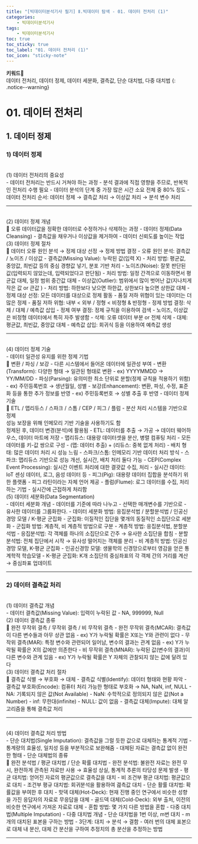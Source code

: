 ```yaml
---
title: "[빅데이터분석기사 필기] Ⅱ.빅데이터 탐색 - 01. 데이터 전처리 (1)"
categories:
    - 빅데이터분석기사
tags:
    - 빅데이터분석기사
toc: true
toc_sticky: true
toc_label: "01. 데이터 전처리 (1)"
toc_icon: "sticky-note"
---
```


**키워드🔑**<br>
데이터 전처리, 데이터 정제, 데이터 세분화, 결측값, 단순 대치법, 다중 대치법
{: .notice--warning}

# 01. 데이터 전처리

## 1. 데이터 정제

### 1) 데이터 정제

<br>
(1) 데이터 전처리의 중요성<br>
- 데이터 전처리는 반드시 거쳐야 하는 과정
- 분석 결과에 직접 영향을 주므로, 반복적인 전처리 수행 필요
- 데이터 분석의 단계 중 가장 많은 시간 소요 전체 중 80% 정도
- 데이터 전처리 순서: 데이터 정제 → 결측값 처리 → 이상값 처리 → 분석 변수 처리

---

<br>
(2) 데이터 정제 개념<br>
📌 오류 데이터값을 정확한 데이터로 수정하거나 삭제하는 과정
- 데이터 정제(Data Cleansing)
    - 결측값을 채우거나 이상값을 제거하여
    - 데이터 신뢰도를 높이는 작업

<br>
(3) 데이터 정제 절차<br>
📌 데이터 오류 원인 분석 → 정제 대상 선정 → 정제 방법 결정
- 오류 원인 분석: 결측값 / 노이즈 / 이상값
    - 결측값(Missing Value): 누락된 값(입력 X)
        - 처리 방법: 평균값, 중앙값, 최빈값 등의 중심 경향값 넣기, 분포 기반 처리
    - 노이즈(Noise): 잘못 판단된 값(입력되지 않았는데, 입력되었다고 판단됨)
        - 처리 방법: 일정 간격으로 이동하면서 평균값 대체, 일정 범위 중간값 대체
    - 이상값(Outlier): 범위에서 많이 벗어난 값(지나치게 작은 값 or 큰값 )
        - 처리 방법: 하한보다 낮으면 하한값, 상한보다 높으면 상한값 대체
- 정제 대상 선정: 모든 데이터를 대상으로 정제 활동
    - 품질 저하 위협이 있는 데이터는 더 많은 정제
    - 품질 저하 위협: 내부 < 외부 / 정형 < 비정형 & 반정형
- 정제 방법 결정: 삭제 / 대체 / 예측값 삽입
    - 정제 여부 결정: 정제 규칙을 이용하여 검색
        - 노이즈, 이상값은 비정형 데이터에서 특히 자주 발생함
    - 삭제: 오류 데이터 부분 or 전체 삭제
    - 대체: 평균값, 최빈값, 중앙값 대체
    - 예측값 삽입: 회귀식 등을 이용하여 예측값 생성

---

<br>
(4) 데이터 정제 기술<br>
- 데이터 일관성 유지를 위한 정제 기법<br>
📌 변환 / 파싱 / 보강
    - 다른 시스템에서 들어온 데이터에 일관성 부여
    - 변환(Transform): 다양한 형태 → 일관된 형태로 변환
        - ex) YYYYMMDD → YY/MM/DD
    - 파싱(Parsing): 유의미한 최소 단위로 분할(정제 규칙을 적용하기 위함)
        - ex) 주민등록번호 → 생년월일, 성별
    - 보강(Enhancement): 변환, 파싱, 수정, 표준화 등을 통한 추가 정보를 반영
        - ex) 주민등록번호 → 성별 추출 후 반영
- 데이터 정제 기술<br>
📌 ETL / 맵리듀스 / 스파크 / 스톰 / CEP / 피그 / 플럼
    - 분산 처리 시스템을 기반으로 정제<br>성능 보장을 위해 인메모리 기반 기술을 사용하기도 함<br>정제된 후, 데이터 변경(분석)에 활용됨
    - ETL: 데이터를 추출 → 가공 → 데이터 웨어하우스, 데이터 마트에 저장
    - 맵리듀스: 대용량 데이터셋을 분산, 병렬 컴퓨팅 처리
        - 모든 데이터를 키-값 쌍으로 구성
        - (맵: 데이터 추출) + (리듀스: 중복 없게 처리)
        - 배치 형태: 많은 데이터 처리 시 성능 느림
    - 스파크/스톰: 인메모리 기반 데이터 처리 방식
        - 스파크: 맵리듀스 기반으로 성능 개선, 실시간, 배치 처리 둘다 가능
    - CEP(Complex Event Processing): 실시간 이벤트 처리에 대한 결괏값 수집, 처리
        - 실시간 데이터: IoT 센싱 데이터, 로그, 음성 데이터 등
    - 피그(Pig): 대용량 데이터 집합을 분석하기 위한 플랫폼
        - 피그 라틴이라는 자체 언어 제공
    - 플럼(Flume): 로그 데이터를 수집, 처리하는 기법
        - 실시간에 근접하게 처리함

<br>
(5) 데이터 세분화(Data Segmentation)<br>
- 데이터 세분화 개념
    - 데이터를 기준에 따라 나누고
    - 선택한 매개변수를 기반으로
    - 유사한 데이터를 그룹화한다.
- 데이터 세분화 방법: 응집분석법 / 분할분석법 / 인공신경망 모델 / K-평균 군집화
    - 군집화: 이질적인 집단을 몇개의 동질적인 소집단으로 세분화
        - 군집화 방법: 계층적, 비 계층적 방법으로 구분
    - 계층적 방법: 응집분석법, 분할분석법
        - 응집분석법: 각 객체를 하나의 소집단으로 간주 → 유사한 소집단을 합침
        - 분할분석법: 전체 집단에서 시작 → 유사성 떨어지는 객체를 분리
    - 비 계층적 방법: 인공신경망 모델, K-평균 군집화
        - 인공신경망 모델: 생물학의 신경망으로부터 영감을 얻은 통계학적 학습모델
        - K-평균 군집화: K개 소집단의 중심좌표의 각 객체 간의 거리를 계산 → 중심좌표 업데이트

---

### 2) 데이터 결측값 처리

<br>
(1) 데이터 결측값 개념<br>
- 데이터 결측값(Missing Value): 입력이 누락된 값
    - NA, 999999, Null

<br>
(2) 데이터 결측값 종류<br>
📌 완전 무작위 결측 / 무작위 결측 / 비 무작위 결측
- 완전 무작위 결측(MCAR): 결측값이 다른 변수들과 아무 상관 없음
    - ex) Y가 누락될 확률은 X또는 Y와 관련이 없다
- 무작위 결측(MAR): 특정 변수와 관련되어 일어남, 변수의 결과는 관계 없음
    - ex) Y가 누락될 확률은 X의 값에만 의존한다
- 비 무작위 결측(MNAR): 누락된 값(변수의 결과)이 다른 변수와 관계 있음
    - ex) Y가 누락될 확률은 Y 자체의 관찰되지 않는 값에 달려 있다

<br>
(3) 데이터 결측값 처리 절차<br>
📌 결측값 식별 → 부호화 → 대체
- 결측값 식별(Identify): 데이터 형태와 현황 파악
- 결측값 부호화(Encode): 컴퓨터 처리 가능한 형태로 부호화 → NA, NaN, inf, NULL
    - NA: 기록되지 않은 값(Not Available)
    - NaN: 수학적으로 정의되지 않은 값(Not a Number)
    - inf: 무한대(infinite)
    - NULL: 값이 없음
- 결측값 대체(Impute): 대체 알고리즘을 통해 결측값 처리

---

<br>
(4) 데이터 결측값 처리 방법<br>
- 단순 대치법(Single Imputation): 결측값을 그럴 듯한 값으로 대체하는 통계적 기법
    - 통계량의 효율성, 일치성 등을 부분적으로 보완해줌
    - 대체된 자료는 결측값 없이 완전한 형태
- 단순 대체법의 종류<br>
📌 완전 분석법 / 평균 대치법 / 단순 확률 대치법
    - 완전 분석법: 불완전 자료는 완전 무시, 완전하게 관측된 자료만 사용
        → 효율성 상실, 통계적 추론의 타당성 문제 발생
    - 평균 대치법: 얻어진 자료의 평균값으로 결측값을 대치
        - 비 조건부 평균 대치법: 평균값으로 대치
        - 조건부 평규 대치법: 회귀분석을 활용하여 겶측값 대치
    - 단순 활률 대치법: 확률값을 부여한 후 대치
        - 핫덱 대체(Hot-Deck): 현재 진행 중인 연구에서 비슷한 성향을 가진 응답자의 자료로 무응답을 대체
        - 골드덱 대체(Cold-Deck): 외부 출처, 이전의 비슷한 연구에서 가져온 자료로 대체
        - 혼합 방법: 몇 가지 다른 방법을 혼합
- 다중 대치법(Multiple Imputation)
    - 다중 대치법 개념
        - 단순 대치법을 1번 이상, m번 대치
        - m개의 대치된 표본을 구하는 방법
        - 3단계: 대치 → 분석 → 결함
    - 여러 번의 대체 표본으로 대체 내 분산, 대체 간 분산을 구하여 추정치의 총 분산을 추정하는 방법

---